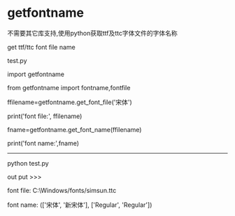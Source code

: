 # getfontname
不需要其它库支持,使用python获取ttf及ttc字体文件的字体名称

get ttf/ttc font file name 

test.py

import getfontname

from getfontname import fontname,fontfile

ffilename=getfontname.get_font_file('宋体')

print('font file:', ffilename)

fname=getfontname.get_font_name(ffilename)

print('font name:',fname)

----------------------------

python test.py

out put >>>

font file: C:\Windows/fonts/simsun.ttc

font name: (['宋体', '新宋体'], ['Regular', 'Regular'])
